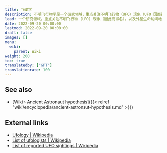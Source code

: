 ```yaml
---
title: 飞碟学
description: 不明飞行物学是一个研究领域，重点关注不明飞行物（UFO）现象（UFO 因而得名），以及外星生命访问地球或与地球互动的可能性。不明飞行物学家调查与不明飞行物有关的目击事件、照片、视频和其他报告的证据，分析它们以确定其性质和起源。不明飞行物学探索各种理论，从外星飞船到政府掩盖的事实，旨在通过科学研究、目击者证词和文件证据来了解不明飞行物现象。
lead: 一个研究领域，重点关注不明飞行物 (UFO) 现象（因此而得名），以及外星生命访问地球或与地球互动的可能性。不明飞行物学家调查与不明飞行物有关的目击事件、照片、视频和其他报告的证据，对其进行分析以确定其性质和起源。不明飞行物学探索从外星飞船到政府掩盖的各种理论，旨在通过科学研究、目击者证词和文件证据来了解不明飞行物现象。
date: 2022-09-20 00:00:00
lastmod: 2022-09-20 00:00:00
draft: false
images: []
menu:
  wiki:
    parent: Wiki
weight: 200
toc: true
translatedby: ["GPT"]
translationrate: 100
---
```


## See also

- [Wiki › Ancient Astronaut hypothesis]({{< relref "wiki/encyclopedia/ancient-astronaut-hypothesis.md" >}})

## External links

- [Ufology | Wikipedia](https://en.wikipedia.org/wiki/Ufology)
- [List of ufologists | Wikipedia](https://en.wikipedia.org/wiki/List_of_ufologists)
- [List of reported UFO sightings | Wikipedia](https://en.wikipedia.org/wiki/List_of_reported_UFO_sightings)
